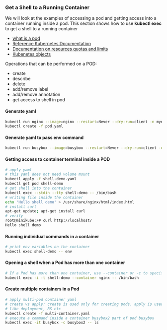 ### Get a Shell to a Running Container

We will look at the examples of accessing a pod and getting access into a container running inside a pod.
This section shows how to use **kubectl exec** to get a shell to a running container

* [what is a pod](https://kubernetes.io/docs/concepts/workloads/pods/)
* [Reference Kubernetes Documentation](https://kubernetes.io/docs/tasks/debug-application-cluster/get-shell-running-container/)
* [Documentation on resources quotas and limits](https://kubernetes.io/docs/concepts/policy/limit-range/)
* [Kubenetes objects](https://kubernetes.io/docs/concepts/overview/working-with-objects/kubernetes-objects/)

Operations that can be performed on a POD:
* create
* describe
* delete
* add/remove label
* add/remove annotation
* get access to shell in pod

#### Generate yaml
```bash
kubectl run nginx --image=nginx --restart=Never --dry-run=client -n mynamespace -o yaml > pod.yaml
kubectl create -f pod.yaml
```
#### Generate yaml to pass env command
```bash
kubectl run busybox --image=busybox --restart=Never --dry-run=client -o yaml --command -- env > busybox.yaml
```

#### Getting access to container terminal inside a POD
```bash
# apply yaml
# this yaml does not need volume mount
kubectl apply -f shell-demo.yaml
kubectl get pod shell-demo
# get shell into the container
kubectl exec --stdin --tty shell-demo -- /bin/bash
# writing file inside the container
echo 'Hello shell demo' > /usr/share/nginx/html/index.html
# install curl
apt-get update; apt-get install curl
# verify
root@minikube:/# curl http://localhost/
Hello shell demo
```
#### Running individual commands in a container
```bash
# print env variables on the container
kubectl exec shell-demo -- env
```
#### Opening a shell when a Pod has more than one container
```bash
# If a Pod has more than one container, use --container or -c to specify a container in the kubectl exec command.
kubectl exec -i -t shell-demo --container nginx -- /bin/bash
```
#### Create multiple containers in a Pod
```bash
# apply multi-pod container yaml
# create vs apply: create is used only for creating pods. apply is used for creating other sources 
# like deployment, RS etc
kubectl create -f multi-container.yaml
# execute a command inside a container busybox2 part of pod busybox
kubectl exec -it busybox -c busybox2 -- ls
```


